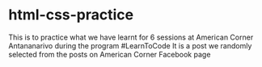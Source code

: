 # html-css-practice
This is to practice what we have learnt for 6 sessions at American Corner Antananarivo during the program #LearnToCode
It is a post we randomly selected from the posts on American Corner Facebook page
